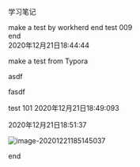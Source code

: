 学习笔记

make  a test by workherd
end
test 009
<br>
end
<br>
2020年12月21日18:44:44 





make a test from Typora 



asdf

fasdf

test 101 2020年12月21日18:49:093 





2020年12月21日18:51:37 

![image-20201221185145037](D:\peikangfiles\python\geektime\code\week01\image-20201221185145037.png)

end





